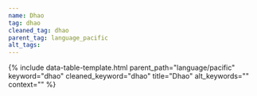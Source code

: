 ```yaml
---
name: Dhao
tag: dhao
cleaned_tag: dhao
parent_tag: language_pacific
alt_tags: 
---
```


{% include data-table-template.html 
  parent_path="language/pacific" 
  keyword="dhao" 
  cleaned_keyword="dhao" 
  title="Dhao"
  alt_keywords=""
  context=""
%}


